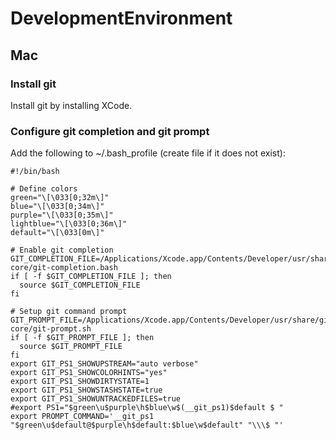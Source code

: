 # DevelopmentEnvironment

## Mac

### Install git
Install git by installing XCode.

### Configure git completion and git prompt
Add the following to ~/.bash_profile (create file if it does not exist):

```
#!/bin/bash

# Define colors
green="\[\033[0;32m\]"
blue="\[\033[0;34m\]"
purple="\[\033[0;35m\]"
lightblue="\[\033[0;36m\]"
default="\[\033[0m\]"

# Enable git completion
GIT_COMPLETION_FILE=/Applications/Xcode.app/Contents/Developer/usr/share/git-core/git-completion.bash
if [ -f $GIT_COMPLETION_FILE ]; then
  source $GIT_COMPLETION_FILE
fi

# Setup git command prompt
GIT_PROMPT_FILE=/Applications/Xcode.app/Contents/Developer/usr/share/git-core/git-prompt.sh
if [ -f $GIT_PROMPT_FILE ]; then
  source $GIT_PROMPT_FILE
fi
export GIT_PS1_SHOWUPSTREAM="auto verbose"
export GIT_PS1_SHOWCOLORHINTS="yes"
export GIT_PS1_SHOWDIRTYSTATE=1
export GIT_PS1_SHOWSTASHSTATE=true
export GIT_PS1_SHOWUNTRACKEDFILES=true
#export PS1="$green\u$purple\h$blue\w$(__git_ps1)$default $ "
export PROMPT_COMMAND='__git_ps1 "$green\u$default@$purple\h$default:$blue\w$default" "\\\$ "'

```
